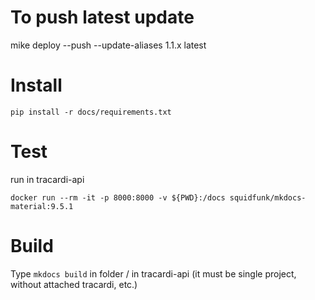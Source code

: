 # To push latest update

mike deploy --push --update-aliases 1.1.x latest


# Install
```
pip install -r docs/requirements.txt 
```


# Test
run in tracardi-api
```
docker run --rm -it -p 8000:8000 -v ${PWD}:/docs squidfunk/mkdocs-material:9.5.1
```

# Build
Type `mkdocs build` in folder / in tracardi-api (it must be single project, without attached tracardi, etc.)



